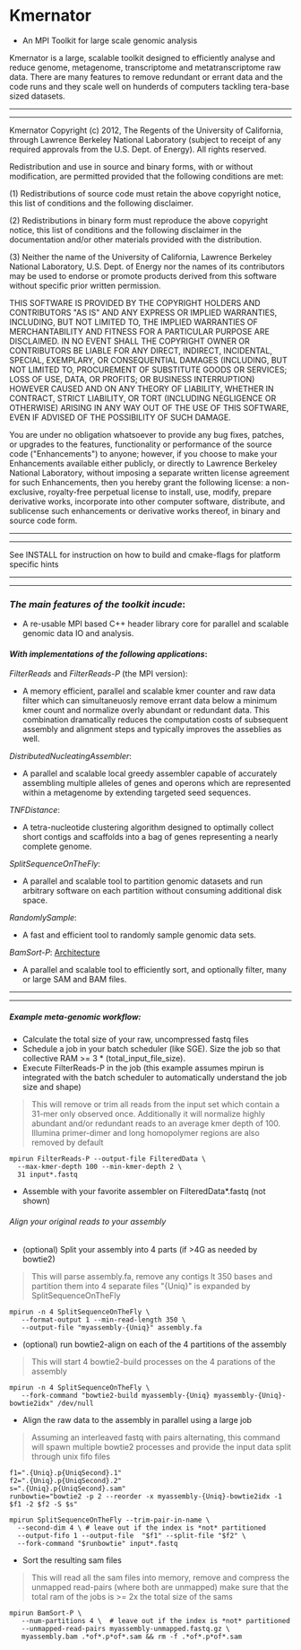 # **Kmernator**

* An MPI Toolkit for large scale genomic analysis

Kmernator is a large, scalable toolkit designed to efficiently analyse and
reduce genome, metagenome, transcriptome and metatranscriptome raw data.  There
are many features to remove redundant or errant data and the code runs and they
scale well on hunderds of computers tackling tera-base sized datasets.   

*****************
*****************

Kmernator Copyright (c) 2012, The Regents of the University of California, 
through Lawrence Berkeley National Laboratory (subject to receipt of any 
required approvals from the U.S. Dept. of Energy).  All rights reserved.
 
Redistribution and use in source and binary forms, with or without 
modification, are permitted provided that the following conditions are met:
 
(1) Redistributions of source code must retain the above copyright notice, this 
list of conditions and the following disclaimer.
 
(2) Redistributions in binary form must reproduce the above copyright notice, 
this list of conditions and the following disclaimer in the documentation 
and/or other materials provided with the distribution.
 
(3) Neither the name of the University of California, Lawrence Berkeley 
National Laboratory, U.S. Dept. of Energy nor the names of its contributors may 
be used to endorse or promote products derived from this software without 
specific prior written permission.
 
THIS SOFTWARE IS PROVIDED BY THE COPYRIGHT HOLDERS AND CONTRIBUTORS "AS IS" AND 
ANY EXPRESS OR IMPLIED WARRANTIES, INCLUDING, BUT NOT LIMITED TO, THE IMPLIED 
WARRANTIES OF MERCHANTABILITY AND FITNESS FOR A PARTICULAR PURPOSE ARE 
DISCLAIMED. IN NO EVENT SHALL THE COPYRIGHT OWNER OR CONTRIBUTORS BE LIABLE FOR 
ANY DIRECT, INDIRECT, INCIDENTAL, SPECIAL, EXEMPLARY, OR CONSEQUENTIAL DAMAGES 
(INCLUDING, BUT NOT LIMITED TO, PROCUREMENT OF SUBSTITUTE GOODS OR SERVICES; 
LOSS OF USE, DATA, OR PROFITS; OR BUSINESS INTERRUPTION) HOWEVER CAUSED AND ON 
ANY THEORY OF LIABILITY, WHETHER IN CONTRACT, STRICT LIABILITY, OR TORT 
(INCLUDING NEGLIGENCE OR OTHERWISE) ARISING IN ANY WAY OUT OF THE USE OF THIS 
SOFTWARE, EVEN IF ADVISED OF THE POSSIBILITY OF SUCH DAMAGE.
 
You are under no obligation whatsoever to provide any bug fixes, patches, or 
upgrades to the features, functionality or performance of the source code 
("Enhancements") to anyone; however, if you choose to make your Enhancements 
available either publicly, or directly to Lawrence Berkeley National 
Laboratory, without imposing a separate written license agreement for such 
Enhancements, then you hereby grant the following license: a  non-exclusive, 
royalty-free perpetual license to install, use, modify, prepare derivative 
works, incorporate into other computer software, distribute, and sublicense 
such enhancements or derivative works thereof, in binary and source code form.

*****************
*****************


See INSTALL for instruction on how to build and cmake-flags for platform
specific hints


*****************
*****************


### *The main features of the toolkit incude*:

* A re-usable MPI based C++ header library core for parallel and scalable genomic data
  IO and analysis.

#### *With implementations of the following applications*:

*FilterReads* and *FilterReads-P* (the MPI version):

* A memory efficient, parallel and scalable kmer counter and raw data filter which
  can simultaneuosly remove errant data below a minimum kmer count and normalize overly
  abundant or redundant data.  This combination dramatically reduces the computation
  costs of subsequent assembly and alignment steps and typically improves the asseblies
  as well.

*DistributedNucleatingAssembler*:

* A parallel and scalable local greedy assembler capable of accurately assembling
  multiple alleles of genes and operons which are represented within a metagenome by
  extending targeted seed sequences.

*TNFDistance*:

*  A tetra-nucleotide clustering algorithm designed to optimally collect short contigs
   and scaffolds into a bag of genes representing a nearly complete genome.

*SplitSequenceOnTheFly*:

*  A parallel and scalable tool to partition genomic datasets and run arbitrary software
   on each partition without consuming additional disk space.

*RandomlySample*:

*  A fast and efficient tool to randomly sample genomic data sets.

*BamSort-P*: [Architecture](https://docs.google.com/presentation/d/1IbL3vA8yv8mW6IGWsDTq7T8EOJ-vQthxUPwLFRCWOMk/edit "BamSort-P Architecture")

*  A parallel and scalable tool to efficiently sort, and optionally filter, many or large
   SAM and BAM files.


*****************
*****************

##### Example meta-genomic workflow:

*  Calculate the total size of your raw, uncompressed fastq files
*  Schedule a job in your batch scheduler (like SGE).  Size the job
   so that collective RAM >= 3 * (total_input_file_size).
*  Execute FilterReads-P in the job (this example assumes mpirun is
   integrated with the batch scheduler to automatically understand the
   job size and shape)

>    This will remove or trim all reads from the input set which contain
>    a 31-mer only observed once.  Additionally it will normalize
>    highly abundant and/or redundant reads to an average kmer depth
>    of 100.  Illumina primer-dimer and long homopolymer regions are 
>    also removed by default

    mpirun FilterReads-P --output-file FilteredData \  
      --max-kmer-depth 100 --min-kmer-depth 2 \  
      31 input*.fastq

*  Assemble with your favorite assembler on FilteredData*.fastq (not shown)

######  Align your original reads to your assembly 
*  (optional) Split your assembly into 4 parts (if >4G as needed by bowtie2)

>   This will parse assembly.fa, remove any contigs lt 350 bases
>   and partition them into 4 separate files "{Uniq}" is expanded by SplitSequenceOnTheFly

    mpirun -n 4 SplitSequenceOnTheFly \  
       --format-output 1 --min-read-length 350 \  
       --output-file "myassembly-{Uniq}" assembly.fa

*  (optional) run bowtie2-align on each of the 4 partitions of the assembly


>    This will start 4 bowtie2-build processes on the 4 parations of the assembly

    mpirun -n 4 SplitSequenceOnTheFly \
       --fork-command "bowtie2-build myassembly-{Uniq} myassembly-{Uniq}-bowtie2idx" /dev/null


* Align the raw data to the assembly in parallel using a large job


>   Assuming an interleaved fastq with pairs alternating, this command will
>   spawn multiple bowtie2 processes and provide the input data split
>   through unix fifo files

    f1=".{Uniq}.p{UniqSecond}.1"
    f2=".{Uniq}.p{UniqSecond}.2"
    s=".{Uniq}.p{UniqSecond}.sam"
    runbowtie="bowtie2 -p 2 --reorder -x myassembly-{Uniq}-bowtie2idx -1 $f1 -2 $f2 -S $s"

    mpirun SplitSequenceOnTheFly --trim-pair-in-name \
      --second-dim 4 \ # leave out if the index is *not* partitioned
      --output-fifo 1 --output-file  "$f1" --split-file "$f2" \
      --fork-command "$runbowtie" input*.fastq

* Sort the resulting sam files

>   This will read all the sam files into memory, remove and compress
>   the unmapped read-pairs (where both are unmapped)
>   make sure that the total ram of the jobs is >= 2x the total size of the sams

    mpirun BamSort-P \  
       --num-partitions 4 \  # leave out if the index is *not* partitioned
       --unmapped-read-pairs myassembly-unmapped.fastq.gz \
       myassembly.bam .*of*.p*of*.sam && rm -f .*of*.p*of*.sam


